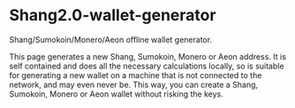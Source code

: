 # Shang2.0-wallet-generator
Shang/Sumokoin/Monero/Aeon offline wallet generator.

This page generates a new Shang, Sumokoin, Monero or Aeon address. It is self contained and does all the necessary calculations locally, so is suitable for generating a new wallet on a machine that is not connected to the network, and may even never be. This way, you can create a Shang, Sumokoin, Monero or Aeon wallet without risking the keys. 
